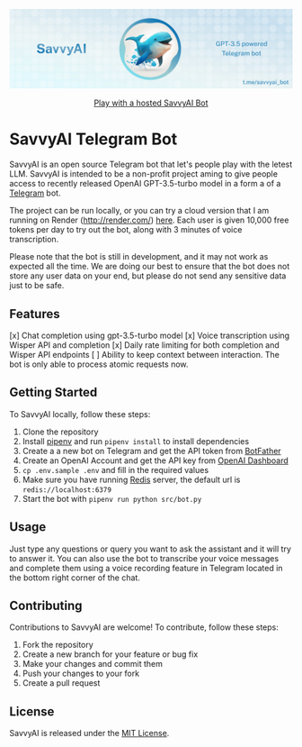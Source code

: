 ![](/assets/readme-bot-intro.png)

<div align="center">

[Play with a hosted SavvyAI Bot](https://t.me/savvyai_bot)

</div>

# SavvyAI Telegram Bot

SavvyAI is an open source Telegram bot that let's people play with the letest LLM.
SavvyAI is intended to be a non-profit project aming to give people access to recently released OpenAI GPT-3.5-turbo model in a form a of a [Telegram](https://telegram.org/) bot.

The project can be run locally, or you can try a cloud version that I am running on Render (http://render.com/) [here](https://t.me/savvyai_bot). Each user is given 10,000 free tokens per day to try out the bot, along with 3 minutes of voice transcription.

Please note that the bot is still in development, and it may not work as expected all the time. We are doing our best to ensure that the bot does not store any user data on your end, but please do not send any sensitive data just to be safe.

## Features

[x] Chat completion using gpt-3.5-turbo model
[x] Voice transcription using Wisper API and completion
[x] Daily rate limiting for both completion and Wisper API endpoints
[ ] Ability to keep context between interaction. The bot is only able to process atomic requests now.

## Getting Started

To SavvyAI locally, follow these steps:

1. Clone the repository
2. Install [pipenv](https://pipenv.pypa.io/en/latest/index.html) and run `pipenv install` to install dependencies
3. Create a a new bot on Telegram and get the API token from [BotFather](https://t.me/botfather)
4. Create an OpenAI Account and get the API key from [OpenAI Dashboard](https://platform.openai.com/account/api-keys)
5. `cp .env.sample .env` and fill in the required values
6. Make sure you have running [Redis](https://redis.io/) server, the default url is `redis://localhost:6379`
7. Start the bot with `pipenv run python src/bot.py`

## Usage

Just type any questions or query you want to ask the assistant and it will try to answer it.
You can also use the bot to transcribe your voice messages and complete them using a voice recording feature in Telegram located in the bottom right corner of the chat.

## Contributing

Contributions to SavvyAI are welcome! To contribute, follow these steps:

1. Fork the repository
2. Create a new branch for your feature or bug fix
3. Make your changes and commit them
4. Push your changes to your fork
5. Create a pull request

## License

SavvyAI is released under the [MIT License](https://opensource.org/licenses/MIT).
